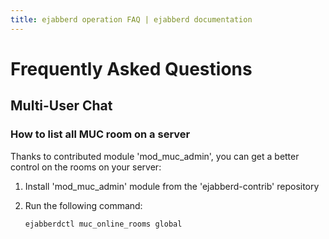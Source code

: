 ```yaml
---
title: ejabberd operation FAQ | ejabberd documentation
---
```


# Frequently Asked Questions

## Multi-User Chat

### How to list all MUC room on a server

Thanks to contributed module 'mod_muc_admin', you can get a better control on the rooms on your server:

1. Install 'mod_muc_admin' module from the 'ejabberd-contrib' repository
2. Run the following command:

    ```
    ejabberdctl muc_online_rooms global
    ```

